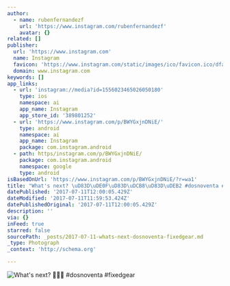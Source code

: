 ```yaml
---
author:
  - name: rubenfernandezf
    url: 'https://www.instagram.com/rubenfernandezf'
    avatar: {}
related: []
publisher:
  url: 'https://www.instagram.com'
  name: Instagram
  favicon: 'https://www.instagram.com/static/images/ico/favicon.ico/dfa85bb1fd63.ico'
  domain: www.instagram.com
keywords: []
app_links:
  - url: 'instagram://media?id=1556023465026050180'
    type: ios
    namespace: ai
    app_name: Instagram
    app_store_id: '389801252'
  - url: 'https://www.instagram.com/p/BWYGxjnDNiE/'
    type: android
    namespace: ai
    app_name: Instagram
    package: com.instagram.android
  - path: https/instagram.com/p/BWYGxjnDNiE/
    package: com.instagram.android
    namespace: google
    type: android
isBasedOnUrl: 'https://www.instagram.com/p/BWYGxjnDNiE/?r=wa1'
title: "What's next? \uD83D\uDE0F\uD83D\uDCB8\uD83D\uDEB2 #dosnoventa #fixedgear"
datePublished: '2017-07-11T12:00:05.429Z'
dateModified: '2017-07-11T11:59:53.424Z'
datePublishedOriginal: '2017-07-11T12:00:05.429Z'
description: ''
via: {}
inFeed: true
starred: false
sourcePath: _posts/2017-07-11-whats-next-dosnoventa-fixedgear.md
_type: Photograph
_context: 'http://schema.org'

---
```

![What's next?  #dosnoventa #fixedgear](https://scontent.cdninstagram.com/t51.2885-15/sh0.08/e35/p640x640/19985831_146987642521711_7437652672448036864_n.jpg)